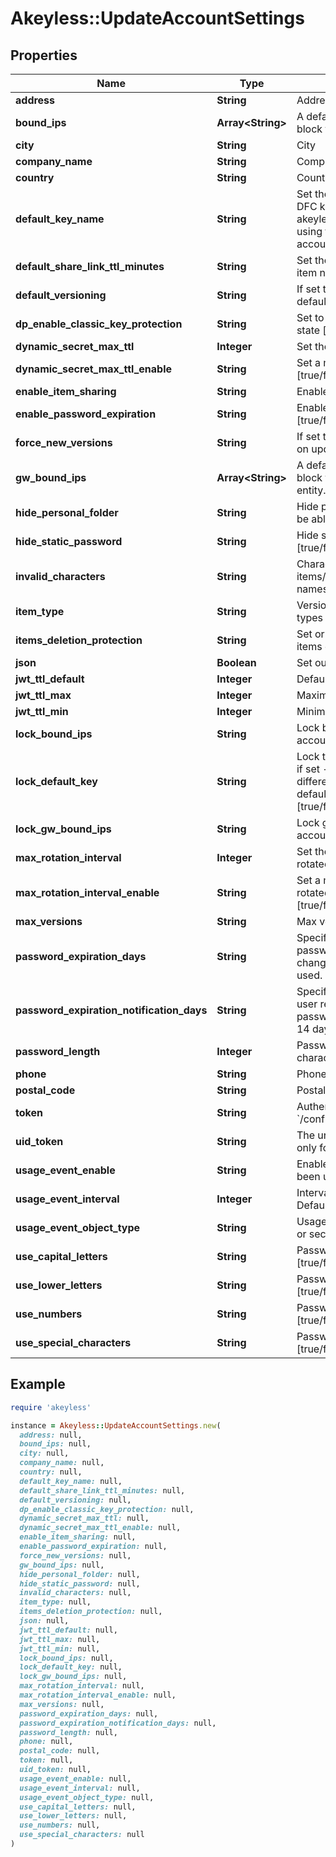 # Akeyless::UpdateAccountSettings

## Properties

| Name | Type | Description | Notes |
| ---- | ---- | ----------- | ----- |
| **address** | **String** | Address | [optional] |
| **bound_ips** | **Array&lt;String&gt;** | A default list of comma-separated CIDR block that are allowed to authenticate. | [optional] |
| **city** | **String** | City | [optional] |
| **company_name** | **String** | Company name | [optional] |
| **country** | **String** | Country | [optional] |
| **default_key_name** | **String** | Set the account default key based on the DFC key name. Use \&quot;set-original-akeyless-default-key\&quot; to revert to using the original default key of the account. | [optional] |
| **default_share_link_ttl_minutes** | **String** | Set the default ttl in minutes for sharing item number between 60 and 43200 | [optional] |
| **default_versioning** | **String** | If set to true, new versions is enabled by default | [optional] |
| **dp_enable_classic_key_protection** | **String** | Set to update protection with classic keys state [true/false] | [optional] |
| **dynamic_secret_max_ttl** | **Integer** | Set the maximum ttl for dynamic secrets | [optional] |
| **dynamic_secret_max_ttl_enable** | **String** | Set a maximum ttl for dynamic secrets [true/false] | [optional] |
| **enable_item_sharing** | **String** | Enable sharing items [true/false] | [optional] |
| **enable_password_expiration** | **String** | Enable password expiration policy [true/false] | [optional] |
| **force_new_versions** | **String** | If set to true, new version will be created on update | [optional] |
| **gw_bound_ips** | **Array&lt;String&gt;** | A default list of comma-separated CIDR block that acts as a trusted Gateway entity. | [optional] |
| **hide_personal_folder** | **String** | Hide personal folder, if set - users will not be able to use personal folder [true/false] | [optional] |
| **hide_static_password** | **String** | Hide static secret&#39;s password type [true/false] | [optional] |
| **invalid_characters** | **String** | Characters that cannot be used for items/targets/roles/auths/event_forwarder names. Empty string will enforce nothing. | [optional][default to &#39;notReceivedInvalidCharacter&#39;] |
| **item_type** | **String** | VersionSettingsObjectType defines object types for account version settings | [optional] |
| **items_deletion_protection** | **String** | Set or unset the default behaviour of items deletion protection [true/false] | [optional] |
| **json** | **Boolean** | Set output format to JSON | [optional][default to false] |
| **jwt_ttl_default** | **Integer** | Default ttl | [optional] |
| **jwt_ttl_max** | **Integer** | Maximum ttl | [optional] |
| **jwt_ttl_min** | **Integer** | Minimum ttl | [optional] |
| **lock_bound_ips** | **String** | Lock bound-ips setting globally in the account. | [optional] |
| **lock_default_key** | **String** | Lock the account&#39;s default protection key, if set - users will not be able to use a different protection key, relevant only if default-key-name is configured [true/false] | [optional] |
| **lock_gw_bound_ips** | **String** | Lock gw-bound-ips setting in the account. | [optional] |
| **max_rotation_interval** | **Integer** | Set the maximum rotation interval for rotated secrets auto rotation settings | [optional] |
| **max_rotation_interval_enable** | **String** | Set a maximum rotation interval for rotated secrets auto rotation settings [true/false] | [optional] |
| **max_versions** | **String** | Max versions | [optional] |
| **password_expiration_days** | **String** | Specifies the number of days that a password is valid before it must be changed. A default value of 90 days is used. | [optional] |
| **password_expiration_notification_days** | **String** | Specifies the number of days before a user receives notification that their password will expire. A default value of 14 days is used. | [optional] |
| **password_length** | **Integer** | Password length between 5 - to 50 characters | [optional] |
| **phone** | **String** | Phone number | [optional] |
| **postal_code** | **String** | Postal code | [optional] |
| **token** | **String** | Authentication token (see &#x60;/auth&#x60; and &#x60;/configure&#x60;) | [optional] |
| **uid_token** | **String** | The universal identity token, Required only for universal_identity authentication | [optional] |
| **usage_event_enable** | **String** | Enable event for objects that have not been used or changed [true/false] | [optional] |
| **usage_event_interval** | **Integer** | Interval by days for unused objects. Default and minimum interval is 90 days | [optional] |
| **usage_event_object_type** | **String** | Usage event is supported for auth method or secrets-and-keys [auth/item] | [optional] |
| **use_capital_letters** | **String** | Password must contain capital letters [true/false] | [optional] |
| **use_lower_letters** | **String** | Password must contain lower case letters [true/false] | [optional] |
| **use_numbers** | **String** | Password must contain numbers [true/false] | [optional] |
| **use_special_characters** | **String** | Password must contain special characters [true/false] | [optional] |

## Example

```ruby
require 'akeyless'

instance = Akeyless::UpdateAccountSettings.new(
  address: null,
  bound_ips: null,
  city: null,
  company_name: null,
  country: null,
  default_key_name: null,
  default_share_link_ttl_minutes: null,
  default_versioning: null,
  dp_enable_classic_key_protection: null,
  dynamic_secret_max_ttl: null,
  dynamic_secret_max_ttl_enable: null,
  enable_item_sharing: null,
  enable_password_expiration: null,
  force_new_versions: null,
  gw_bound_ips: null,
  hide_personal_folder: null,
  hide_static_password: null,
  invalid_characters: null,
  item_type: null,
  items_deletion_protection: null,
  json: null,
  jwt_ttl_default: null,
  jwt_ttl_max: null,
  jwt_ttl_min: null,
  lock_bound_ips: null,
  lock_default_key: null,
  lock_gw_bound_ips: null,
  max_rotation_interval: null,
  max_rotation_interval_enable: null,
  max_versions: null,
  password_expiration_days: null,
  password_expiration_notification_days: null,
  password_length: null,
  phone: null,
  postal_code: null,
  token: null,
  uid_token: null,
  usage_event_enable: null,
  usage_event_interval: null,
  usage_event_object_type: null,
  use_capital_letters: null,
  use_lower_letters: null,
  use_numbers: null,
  use_special_characters: null
)
```

